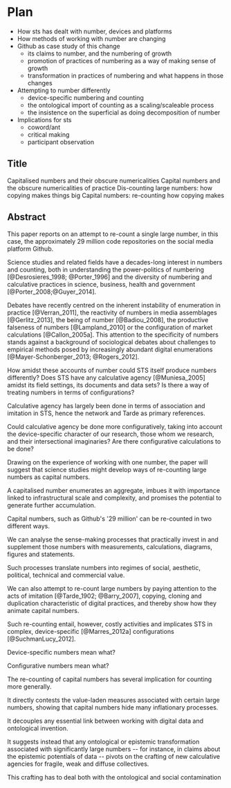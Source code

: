 # Plan

- How sts has dealt with number, devices and platforms
- How methods of working with number are changing
- Github as case study of this change
    - its claims to number, and the numbering of growth
    - promotion of practices of numbering as a way of making sense of growth
    - transformation in practices of numbering and what happens in those changes
- Attempting to number differently
    - device-specific numbering and counting
    - the ontological import of counting as a scaling/scaleable process
    - the insistence on the superficial as doing decomposition of number
- Implications for sts
    - coword/ant
    - critical making
    - participant observation

## Title

Capitalised numbers and their obscure numericalities
Capital numbers and the obscure numericalities of practice
Dis-counting large numbers: how copying makes things big
Capital numbers: re-counting how copying makes 

## Abstract

This paper reports on an  attempt to re-count a single large number, in this case, the approximately 29 million code repositories on the social media platform Github.

Science studies and related fields have a decades-long interest in numbers and counting, both in understanding the power-politics of numbering [@Desrosieres_1998; @Porter_1996] and the diversity of numbering and calculative practices in science, business, health and government [@Porter_2008;@Guyer_2014].

Debates have recently centred on the inherent instability of enumeration in practice [@Verran_2011], the reactivity of numbers in media assemblages [@Gerlitz_2013], the being of number [@Badiou_2008], the productive falseness of numbers [@Lampland_2010] or the configuration of market calculations [@Callon_2005a]. This attention to the specificity of numbers stands against a background of sociological debates about challenges to empirical methods posed by increasingly abundant digital enumerations [@Mayer-Schonberger_2013; @Rogers_2012].

How amidst these accounts of number could STS itself produce numbers differently? Does STS have any calculative agency [@Muniesa_2005] amidst its field settings, its documents and data sets? Is there a way of treating numbers in terms of configurations? 

Calculative agency has largely been done in terms of association and imitation in STS, hence the network and Tarde as primary references. 

Could calculative agency be done more configuratively, taking into account the device-specific character of our research, those whom we research, and their intersectional imaginaries? Are there configurative calculations to be done?

Drawing on the experience of working with one number, the paper will suggest that science studies might develop ways of re-counting large numbers as capital numbers.

A capitalised number enumerates an aggregate, imbues it with importance linked to infrastructural scale and complexity, and promises the potential to generate further accumulation. 

Capital numbers, such as Github's '29 million'  can be re-counted in two different ways.

We can analyse the sense-making processes that practically invest in and supplement those numbers with measurements, calculations, diagrams, figures and statements.

Such processes translate numbers into  regimes of social, aesthetic, political, technical and commercial value. 

We can also attempt to re-count large numbers by paying attention to the acts of imitation [@Tarde_1902; @Barry_2007], copying, cloning and duplication characteristic of digital practices, and thereby show how they animate capital numbers. 

Such re-counting entail, however, costly activities and implicates STS in complex, device-specific [@Marres_2012a]  configurations [@SuchmanLucy_2012]. 

Device-specific numbers mean what?

Configurative numbers mean what?

The re-counting of capital numbers has several implication for counting more generally. 

It directly contests the value-laden measures associated with certain large numbers, showing that capital numbers hide many inflationary processes.

It decouples any essential link between working with digital data and ontological invention. 

It suggests instead that any ontological or epistemic transformation associated with significantly large numbers -- for instance, in claims about the epistemic potentials of data --  pivots on the crafting of new calculative agencies for fragile, weak and diffuse collectives.

This crafting has to deal both with the ontological and social contamination

